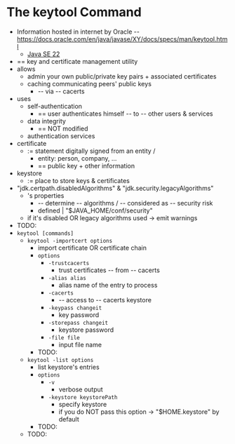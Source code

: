 # The keytool Command
* Information hosted in internet by Oracle -- https://docs.oracle.com/en/java/javase/XY/docs/specs/man/keytool.html
  * [Java SE 22](https://docs.oracle.com/en/java/javase/22/docs/specs/man/keytool.html)
* == key and certificate management utility
* allows
  * admin your own public/private key pairs + associated certificates
  * caching communicating peers' public keys
    * -- via -- cacerts
* uses
  * self-authentication
    * == user authenticates  himself -- to -- other users & services
  * data integrity
    * == NOT modified
  * authentication services
* certificate
  * := statement digitally signed from an entity / 
    * entity: person, company, ...
    * == public key + other information
* keystore
  * := place to store keys & certificates
* "jdk.certpath.disabledAlgorithms" & "jdk.security.legacyAlgorithms"
  * 's properties
    * -- determine -- algorithms / -- considered as -- security risk
    * defined | "$JAVA_HOME/conf/security"
  * if it's disabled OR legacy algorithms used -> emit warnings
* TODO:
* `keytool [commands]`
  * `keytool -importcert options`
    * import certificate OR certificate chain
    * `options`
      * `-trustcacerts`
        * trust certificates -- from -- cacerts
      * `-alias alias`
        * alias name of the entry to process
      * `-cacerts`
        * -- access to -- cacerts keystore
      * `-keypass changeit`
        * key password
      * `-storepass changeit`
        * keystore password
      * `-file file`
        * input file name
    * TODO:
  * `keytool -list options`
    * list keystore's entries
    * `options`
      * `-v`
        * verbose output
      * `-keystore keystorePath`
        * specify keystore
        * if you do NOT pass this option -> "$HOME.keystore" by default
    * TODO:
  * TODO:
